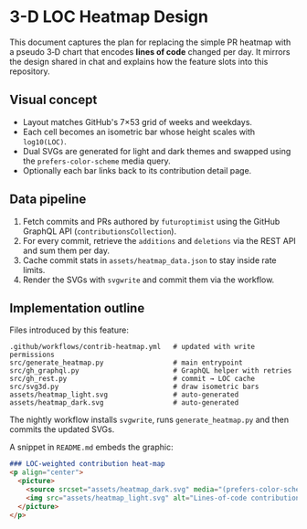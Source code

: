 # 3-D LOC Heatmap Design

This document captures the plan for replacing the simple PR heatmap with a pseudo
3‑D chart that encodes **lines of code** changed per day. It mirrors the design
shared in chat and explains how the feature slots into this repository.

## Visual concept
- Layout matches GitHub's 7×53 grid of weeks and weekdays.
- Each cell becomes an isometric bar whose height scales with `log10(LOC)`.
- Dual SVGs are generated for light and dark themes and swapped using the
  `prefers-color-scheme` media query.
- Optionally each bar links back to its contribution detail page.

## Data pipeline
1. Fetch commits and PRs authored by `futuroptimist` using the GitHub GraphQL
   API (`contributionsCollection`).
2. For every commit, retrieve the `additions` and `deletions` via the REST API
   and sum them per day.
3. Cache commit stats in `assets/heatmap_data.json` to stay inside rate limits.
4. Render the SVGs with `svgwrite` and commit them via the workflow.

## Implementation outline
Files introduced by this feature:
```
.github/workflows/contrib-heatmap.yml   # updated with write permissions
src/generate_heatmap.py                 # main entrypoint
src/gh_graphql.py                       # GraphQL helper with retries
src/gh_rest.py                          # commit → LOC cache
src/svg3d.py                            # draw isometric bars
assets/heatmap_light.svg                # auto-generated
assets/heatmap_dark.svg                 # auto-generated
```
The nightly workflow installs `svgwrite`, runs `generate_heatmap.py` and then
commits the updated SVGs.

A snippet in `README.md` embeds the graphic:
```md
### LOC-weighted contribution heat-map
<p align="center">
  <picture>
    <source srcset="assets/heatmap_dark.svg" media="(prefers-color-scheme: dark)">
    <img src="assets/heatmap_light.svg" alt="Lines-of-code contributions past year">
  </picture>
</p>
```
